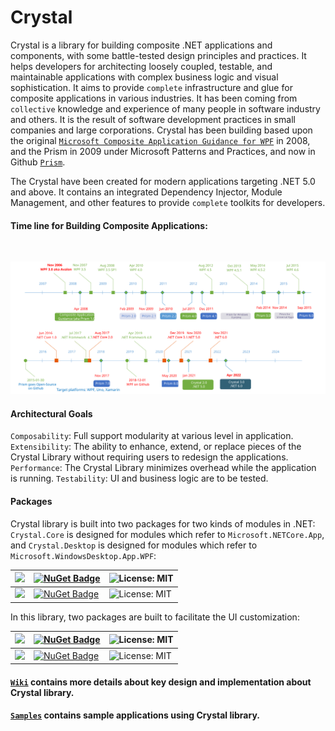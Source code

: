 # Crystal

Crystal is a library for building composite .NET applications and components, with some battle-tested design principles and practices. It helps developers for architecting loosely coupled, testable, and maintainable applications with complex business logic and visual sophistication. It aims to provide ```complete``` infrastructure and glue for composite applications in various industries. It has been coming from ```collective``` knowledge and experience of many people in software industry and others. It is the result of software development practices in small companies and large corporations. Crystal has been building based upon the original <a href="https://www.microsoft.com/en-us/download/details.aspx?id=22379">```Microsoft Composite Application Guidance for WPF```</a> in 2008, and the Prism in 2009 under Microsoft Patterns and Practices, and now in Github <a href="https://github.com/prism">```Prism```</a>.

The Crystal have been created for modern applications targeting .NET 5.0 and above. It contains an integrated Dependency Injector, Module Management, and other features to provide ```complete``` toolkits for developers.
<br/>

#### Time line for Building Composite Applications: ####
<br/>

![Crystal Roadmap](https://github.com/jinhuca/Crystal/blob/master/Documentation/Crystal%20TimeLine.svg)
<br/>

#### Architectural Goals
`Composability`: Full support modularity at various level in application.
`Extensibility`: The ability to enhance, extend, or replace pieces of the Crystal Library without requiring users to redesign the applications.
`Performance`: The Crystal Library minimizes overhead while the application is running.
`Testability`: UI and business logic are to be tested.

#### Packages ####
Crystal library is built into two packages for two kinds of modules in .NET: `Crystal.Core` is designed for modules which refer to `Microsoft.NETCore.App`, and `Crystal.Desktop` is designed for modules which refer to `Microsoft.WindowsDesktop.App.WPF`:</br>

| <a href="https://www.nuget.org/packages/Crystal.Core/">![](https://img.shields.io/badge/Crystal-Core-orange)</a> | [![NuGet Badge](https://buildstats.info/nuget/Crystal.Core)](https://www.nuget.org/packages/Crystal.Core/) | ![License: MIT](https://img.shields.io/badge/license-MIT-blue) | 
|:----- |:----- |:----- |
| <a href="https://www.nuget.org/packages/Crystal.Desktop/">![](https://img.shields.io/badge/Crystal-Desktop-blue)</a> | [![NuGet Badge](https://buildstats.info/nuget/Crystal.Desktop)](https://www.nuget.org/packages/Crystal.Desktop/) | ![License: MIT](https://img.shields.io/badge/license-MIT-blue) |

In this library, two packages are built to facilitate the UI customization:

| <a href="https://www.nuget.org/packages/Crystal.Behaviors/">![](https://img.shields.io/badge/Crystal-Behaviors-brightgreen)</a> | [![NuGet Badge](https://buildstats.info/nuget/Crystal.Behaviors)](https://www.nuget.org/packages/Crystal.Behaviors/) | ![License: MIT](https://img.shields.io/badge/license-MIT-blue) |
|:----- |:----- |:----- |
| <a href="https://www.nuget.org/packages/Crystal.Themes/">![](https://img.shields.io/badge/Crystal-Themes-red)</a> | [![NuGet Badge](https://buildstats.info/nuget/Crystal.Themes)](https://www.nuget.org/packages/Crystal.Themes/) | ![License: MIT](https://img.shields.io/badge/license-MIT-blue) |

#### [`Wiki`](https://github.com/jinhuca/Crystal/wiki) contains more details about key design and implementation about Crystal library.
#### [`Samples`](https://github.com/jinhuca/Crystal/tree/master/Samples) contains sample applications using Crystal library.
